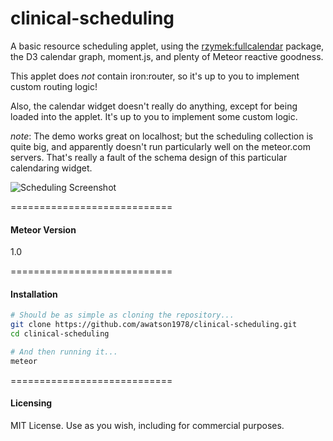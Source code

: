 clinical-scheduling
=================

A basic resource scheduling applet, using the [rzymek:fullcalendar](https://atmospherejs.com/rzymek/fullcalendar) package, the D3 calendar graph, moment.js, and plenty of Meteor reactive goodness.  

This applet does *not* contain iron:router, so it's up to you to implement custom routing logic!

Also, the calendar widget doesn't really do anything, except for being loaded into the applet.  It's up to you to implement some custom logic.  

*note*: The demo works great on localhost; but the scheduling collection is quite big, and apparently doesn't run particularly well on the meteor.com servers.  That's really a fault of the schema design of this particular calendaring widget.

![Scheduling Screenshot](https://raw.githubusercontent.com/awatson1978/clinical-scheduling/master/public/scheduling-screenshot.png)  


============================
#### Meteor Version  

1.0

============================
#### Installation  


````sh
# Should be as simple as cloning the repository...  
git clone https://github.com/awatson1978/clinical-scheduling.git
cd clinical-scheduling

# And then running it...
meteor
````

============================
#### Licensing

MIT License. Use as you wish, including for commercial purposes.
